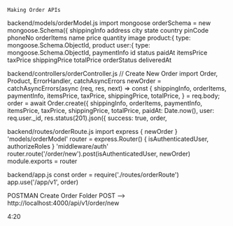 `Making Order APIs`

backend/models/orderModel.js
    import mongoose
    orderSchema = new mongoose.Schema({
        shippingInfo
            address
            city
            state
            country
            pinCode
            phoneNo
        orderItems
            name
            price
            quantity
            image
            product:{ type: mongoose.Schema.ObjectId,
        product
        user:{ type: mongoose.Schema.ObjectId,
        paymentInfo
            id
            status
        paidAt
        itemsPrice
        taxPrice
        shippingPrice
        totalPrice
        orderStatus
        deliveredAt

backend/controllers/orderController.js
    // Create New Order
    import Order, Product, ErrorHandler, catchAsyncErrors
    newOrder = catchAsyncErrors(async (req, res, next) => 
    const {
        shippingInfo,
        orderItems,
        paymentInfo,
        itemsPrice,
        taxPrice,
        shippingPrice,
        totalPrice,
    } = req.body;
    order = await Order.create({
        shippingInfo,
        orderItems,
        paymentInfo,
        itemsPrice,
        taxPrice,
        shippingPrice,
        totalPrice,
        paidAt: Date.now(),
        user: req.user._id,
    res.status(201).json({
        success: true,
        order,

backend/routes/orderRoute.js
    import express 
    { newOrder } 'models/orderModel'
    router = express.Router()
    { isAuthenticatedUser, authorizeRoles } 'middleware/auth'
    router.route('/order/new').post(isAuthenticatedUser, newOrder)
    module.exports = router

backend/app.js
    const order = require('./routes/orderRoute')
    app.use('/app/v1', order)

POSTMAN Create Order Folder
    POST --> http://localhost:4000/api/v1/order/new

4:20